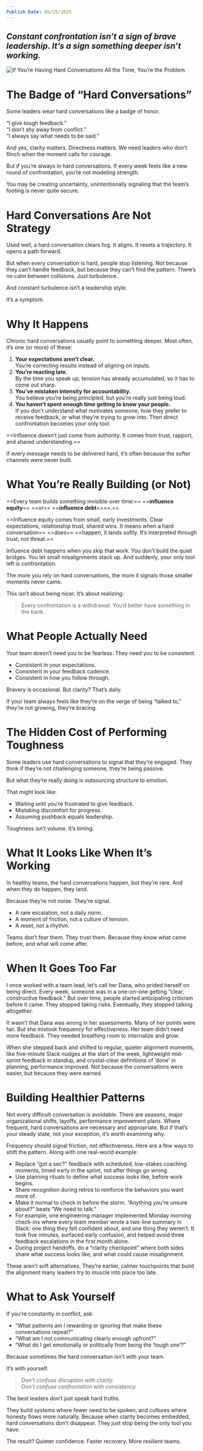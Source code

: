 ```yaml
---
Publish Date: 06/25/2025
---
```

## _Constant confrontation isn’t a sign of brave leadership. It’s a sign something deeper isn’t working._


![If You’re Having Hard Conversations All the Time, You’re the Problem](YoureHavingHardConversations.webp)

# The Badge of “Hard Conversations”

Some leaders wear hard conversations like a badge of honor.

“I give tough feedback.”  
“I don’t shy away from conflict.”  
“I always say what needs to be said.”

And yes, clarity matters. Directness matters. We need leaders who don’t flinch when the moment calls for courage.

But if you’re always in hard conversations. If every week feels like a new round of confrontation, you’re not modeling strength.

You may be creating uncertainty, unintentionally signaling that the team’s footing is never quite secure.

# Hard Conversations Are Not Strategy

Used well, a hard conversation clears fog. It aligns. It resets a trajectory. It opens a path forward.

But when every conversation is hard, people stop listening. Not because they can’t handle feedback, but because they can’t find the pattern. There’s no calm between collisions. Just turbulence.

And constant turbulence isn’t a leadership style.

It’s a symptom.

# Why It Happens

Chronic hard conversations usually point to something deeper. Most often, it’s one (or more) of these:

1. **Your expectations aren’t clear.**  
    You’re correcting results instead of aligning on inputs.
2. **You’re reacting late.**  
    By the time you speak up, tension has already accumulated, so it has to come out sharp.
3. **You’ve mistaken intensity for accountability.**  
    You believe you’re being principled, but you’re really just being loud.
4. **You haven’t spent enough time getting to know your people.**  
    If you don’t understand what motivates someone, how they prefer to receive feedback, or what they’re trying to grow into. Then direct confrontation becomes your only tool.

==Influence doesn’t just come from authority. It comes from trust, rapport, and shared understanding.==

If every message needs to be delivered hard, it’s often because the softer channels were never built.

# What You’re Really Building (or Not)

==Every team builds something invisible over time:== ==**influence equity**== ==or== ==**influence debt**====.==

==Influence equity comes from small, early investments. Clear expectations, relationship trust, shared wins. It means when a hard conversation== ==_does_== ==happen, it lands softly. It’s interpreted through trust, not threat.==

Influence debt happens when you skip that work. You don’t build the quiet bridges. You let small misalignments stack up. And suddenly, your only tool left is confrontation.

The more you rely on hard conversations, the more it signals those smaller moments never came.

This isn’t about being nicer. It’s about realizing:

> Every confrontation is a withdrawal. You’d better have something in the bank.

# What People Actually Need

Your team doesn’t need you to be fearless. They need you to be consistent.

- Consistent in your expectations.
- Consistent in your feedback cadence.
- Consistent in how you follow through.

Bravery is occasional. But clarity? That’s daily.

If your team always feels like they’re on the verge of being “talked to,” they’re not growing, they’re bracing.

# The Hidden Cost of Performing Toughness

Some leaders use hard conversations to signal that they’re engaged. They think if they’re not challenging someone, they’re being passive.

But what they’re really doing is outsourcing structure to emotion.

That might look like:

- Waiting until you’re frustrated to give feedback.
- Mistaking discomfort for progress.
- Assuming pushback equals leadership.

Toughness isn’t volume. It’s timing.

# What It Looks Like When It’s Working

In healthy teams, the hard conversations happen, but they’re rare. And when they do happen, they land.

Because they’re not noise. They’re signal.

- A rare escalation, not a daily norm.
- A moment of friction, not a culture of tension.
- A reset, not a rhythm.

Teams don’t fear them. They trust them. Because they know what came before, and what will come after.

# When It Goes Too Far

I once worked with a team lead, let’s call her Dana, who prided herself on being direct. Every week, someone was in a one-on-one getting “clear, constructive feedback.” But over time, people started anticipating criticism before it came. They stopped taking risks. Eventually, they stopped talking altogether.

It wasn’t that Dana was wrong in her assessments. Many of her points were fair. But she mistook frequency for effectiveness. Her team didn’t need more feedback. They needed breathing room to internalize and grow.

When she stepped back and shifted to regular, quieter alignment moments, like five-minute Slack nudges at the start of the week, lightweight mid-sprint feedback in standup, and crystal-clear definitions of ‘done’ in planning, performance improved. Not because the conversations were easier, but because they were earned.

# Building Healthier Patterns

Not every difficult conversation is avoidable. There are seasons, major organizational shifts, layoffs, performance improvement plans. Where frequent, hard conversations are necessary and appropriate. But if that’s your steady state, not your exception, it’s worth examining why.

Frequency should signal friction, not effectiveness. Here are a few ways to shift the pattern. Along with one real-world example:

- Replace “got a sec?” feedback with scheduled, low-stakes coaching moments, timed early in the sprint, not after things go wrong.
- Use planning rituals to define what success looks like, before work begins.
- Share recognition during retros to reinforce the behaviors you want more of.
- Make it normal to check in before the storm. “Anything you’re unsure about?” beats “We need to talk.”
- For example, one engineering manager implemented Monday morning check-ins where every team member wrote a two-line summary in Slack: one thing they felt confident about, and one thing they weren’t. It took five minutes, surfaced early confusion, and helped avoid three feedback escalations in the first month alone.
- During project handoffs, do a “clarity checkpoint” where both sides share what success looks like, and what could cause misalignment.

These aren’t soft alternatives. They’re earlier, calmer touchpoints that build the alignment many leaders try to muscle into place too late.

# What to Ask Yourself

If you’re constantly in conflict, ask:

- “What patterns am I rewarding or ignoring that make these conversations repeat?”
- “What am I not communicating clearly enough upfront?”
- “What do I get emotionally or politically from being the ‘tough one’?”

Because sometimes the hard conversation isn’t with your team.

It’s with yourself.

> _Don’t confuse disruption with clarity.  
> Don’t confuse confrontation with consistency._

The best leaders don’t just speak hard truths.

They build systems where fewer need to be spoken, and cultures where honesty flows more naturally. Because when clarity becomes embedded, hard conversations don’t disappear. They just stop being the only tool you have.

The result? Quieter confidence. Faster recovery. More resilient teams.